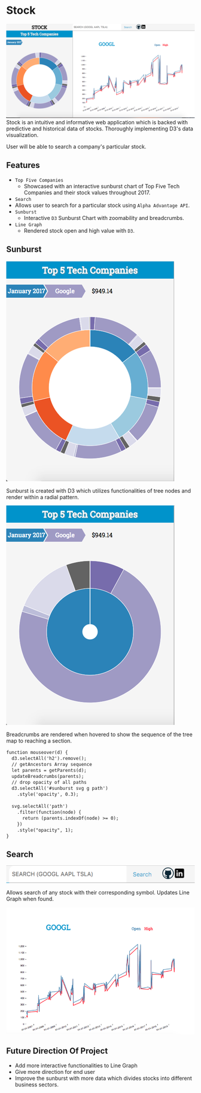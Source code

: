 
# Stock

![Main Page](./documents/screenshots/whole_screen.png)
Stock is an intuitive and informative web application which is backed with predictive and historical data of stocks. Thoroughly implementing D3's data visualization.

User will be able to search a company's particular stock.

## Features
- `Top Five Companies`
  - Showcased with an interactive sunburst chart of Top Five Tech Companies and their stock values throughout 2017.
-  `Search`
  - Allows user to search for a particular stock using `Alpha Advantage API`.
- `Sunburst`
  - Interactive `D3` Sunburst Chart with zoomability and breadcrumbs.
- `Line Graph`
  - Rendered stock open and high value with `D3`.

## Sunburst

![Sunburst Inactive](./documents/screenshots/sunburst.png)

Sunburst is created with D3 which utilizes functionalities of tree nodes and render within a radial pattern.

![Sunburst Active](./documents/screenshots/sunburst_active.png)

Breadcrumbs are rendered when hovered to show the sequence of the tree map to reaching a section.

```
function mouseover(d) {
  d3.selectAll('h2').remove();
  // getAncestors Array sequence
  let parents = getParents(d);
  updateBreadcrumbs(parents);
  // drop opacity of all paths
  d3.selectAll('#sunburst svg g path')
    .style('opacity', 0.3);

  svg.selectAll('path')
    .filter(function(node) {
      return (parents.indexOf(node) >= 0);
    })
    .style("opacity", 1);
}
```

## Search

![Search](./documents/screenshots/searchbar.png)

Allows search of any stock with their corresponding symbol. Updates Line Graph when found.

![Line Graph](./documents/screenshots/line_graph.png)

## Future Direction Of Project
- Add more interactive functionalities to Line Graph
- Give more direction for end user
- Improve the sunburst with more data which divides stocks into different business sectors.

